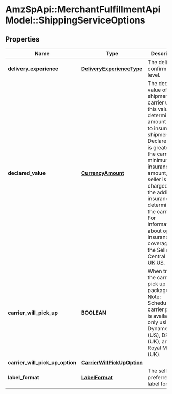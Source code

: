 # AmzSpApi::MerchantFulfillmentApiModel::ShippingServiceOptions

## Properties
Name | Type | Description | Notes
------------ | ------------- | ------------- | -------------
**delivery_experience** | [**DeliveryExperienceType**](DeliveryExperienceType.md) | The delivery confirmation level. | 
**declared_value** | [**CurrencyAmount**](CurrencyAmount.md) | The declared value of the shipment. The carrier uses this value to determine the amount to use to insure the shipment. If DeclaredValue is greater than the carrier&#39;s minimum insurance amount, the seller is charged for the additional insurance as determined by the carrier. For information about optional insurance coverage, see the Seller Central Help [UK](https://sellercentral.amazon.co.uk/gp/help/200204080) [US](https://sellercentral.amazon.com/gp/help/200204080). | [optional] 
**carrier_will_pick_up** | **BOOLEAN** | When true, the carrier will pick up the package.  Note: Scheduled carrier pickup is available only using Dynamex (US), DPD (UK), and Royal Mail (UK). | 
**carrier_will_pick_up_option** | [**CarrierWillPickUpOption**](CarrierWillPickUpOption.md) |  | [optional] 
**label_format** | [**LabelFormat**](LabelFormat.md) | The seller&#39;s preferred label format. | [optional] 


